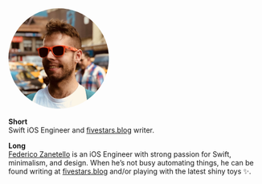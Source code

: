 <img src="federico-zanetello.jpg" height="auto" width="200" style="border-radius:50%">


**Short**  
Swift iOS Engineer and [fivestars.blog](https://www.fivestars.blog) writer.

**Long**  
[Federico Zanetello](https://twitter.com/zntfdr) is an iOS Engineer with strong passion for Swift, minimalism, and design. When he’s not busy automating things, he can be found writing at [fivestars.blog](https://www.fivestars.blog) and/or playing with the latest shiny toys ✨.
